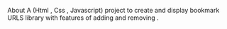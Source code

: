 About
A (Html , Css , Javascript) project to create and display bookmark URLS library with features of adding and removing .
